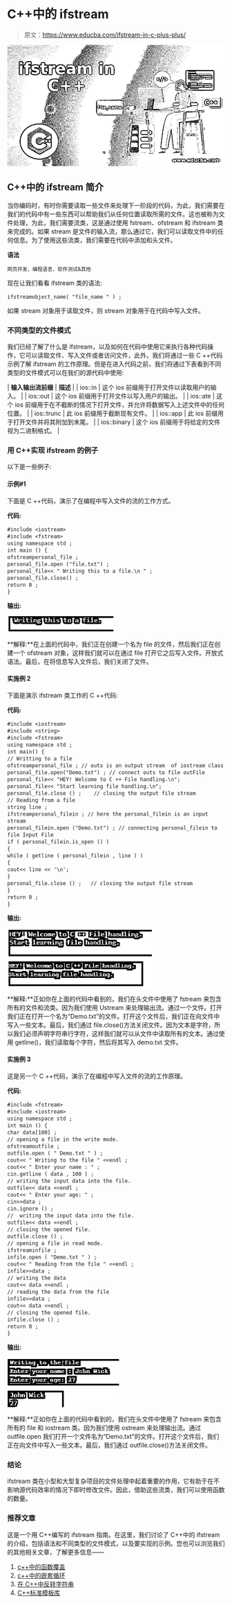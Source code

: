 # C++中的 ifstream

> 原文：<https://www.educba.com/ifstream-in-c-plus-plus/>

![ifstream in c++](img/dcda75422f1cae07efe8a68f145e535d.png)



## C++中的 ifstream 简介

当你编码时，有时你需要读取一些文件来处理下一阶段的代码，为此，我们需要在我们的代码中有一些东西可以帮助我们从任何位置读取所需的文件。这也被称为文件处理，为此，我们需要流类，这是通过使用 fstream、ofstream 和 ifstream 类来完成的。如果 stream 是文件的输入流，那么通过它，我们可以读取文件中的任何信息。为了使用这些流类，我们需要在代码中添加<iostream>和<fstream>头文件。</fstream></iostream>

**语法**

<small>网页开发、编程语言、软件测试&其他</small>

现在让我们看看 ifstream 类的语法:

```
ifstreamobject_name( "file_name " ) ;
```

如果 stream 对象用于读取文件，则 stream 对象用于在代码中写入文件。

### 不同类型的文件模式

我们已经了解了什么是 ifstream，以及如何在代码中使用它来执行各种代码操作，它可以读取文件、写入文件或者访问文件，此外，我们将通过一些 C ++代码示例了解 ifstream 的工作原理。但是在进入代码之前，我们将通过下表看到不同类型的文件模式可以在我们的源代码中使用:

| **输入输出流前缀** | **描述** |
| ios::in | 这个 ios 前缀用于打开文件以读取用户的输入。 |
| ios::out | 这个 ios 前缀用于打开文件以写入用户的输出。 |
| ios::ate | 这个 ios 前缀用于在不截断的情况下打开文件，并允许将数据写入上述文件中的任何位置。 |
| ios::trunc | 此 ios 前缀用于截断现有文件。 |
| ios::app | 此 ios 前缀用于打开文件并将其附加到末尾。 |
| ios::binary | 这个 ios 前缀用于将给定的文件视为二进制格式。 |

### 用 C++实现 ifstream 的例子

以下是一些例子:

#### 示例#1

下面是 C ++代码，演示了在编程中写入文件的流的工作方式。

**代码:**

```
#include <iostream>
#include <fstream>
using namespace std ;
int main () {
ofstreampersonal_file ;
personal_file.open ("file.txt") ;
personal_file<< " Writing this to a file.\n " ;
personal_file.close() ;
return 0 ;
}
```

**输出:**

![ifstream in C++ - 1](img/d23788aa3fe150b749bde9904086ca7d.png)



**解释:**在上面的代码中，我们正在创建一个名为 file 的文件，然后我们正在创建一个 ofstream 对象，这样我们就可以在通过 file 打开它之后写入文件。开放式语法。最后，在将信息写入文件后，我们关闭了文件。

#### 实施例 2

下面是演示 ifstream 类工作的 C ++代码:

**代码:**

```
#include <iostream>
#include <string>
#include <fstream>
using namespace std ;
int main() {
// Writting to a file
ofstreampersonal_file ; // outs is an output stream  of iostream class
personal_file.open("Demo.txt") ; // connect outs to file outFile
personal_file<< "HEY! Welcome to C ++ File handling.\n";
personal_file<< "Start learning file handling.\n";
personal_file.close () ;    // closing the output file stream
// Reading from a file
string line ;
ifstreampersonal_filein ; // here the personal_filein is an input stream
personal_filein.open ("Demo.txt") ; // connecting personal_filein to file Input File
if ( personal_filein.is_open () )
{
while ( getline ( personal_filein , line ) )
{
cout<< line << '\n';
}
personal_file.close () ;   // closing the output file stream
}
return 0 ;
}
```

**输出:**

![ifstream in C++ - 2](img/73829a8b8546ff1236cc7ac69a7e6986.png)



**解释:**正如你在上面的代码中看到的，我们在头文件中使用了 fstream 来包含所有的文件和流类。因为我们使用 Ustream 来处理输出流。通过一个文件。打开我们正在打开一个名为“Demo.txt”的文件。打开这个文件后，我们正在向文件中写入一些文本。最后，我们通过 file.close()方法关闭文件。因为文本是字符，所以我们必须声明字符串行字符，这样我们就可以从文件中读取所有的文本。通过使用 getline()，我们读取每个字符，然后将其写入 demo.txt 文件。

#### 实施例 3

这是另一个 C ++代码，演示了在编程中写入文件的流的工作原理。

**代码:**

```
#include <fstream>
#include <iostream>
using namespace std ;
int main () {
char data[100] ;
// opening a file in the write mode.
ofstreamoutfile ;
outfile.open ( " Demo.txt " ) ;
cout<< " Writing to the file " <<endl ;
cout<< " Enter your name : " ;
cin.getline ( data , 100 ) ;
// writing the input data into the file.
outfile<< data <<endl ;
cout<< " Enter your age: " ;
cin>>data ;
cin.ignore () ;
//  writing the input data into the file.
outfile<< data <<endl ;
// closing the opened file.
outfile.close () ;
// opening a file in read mode.
ifstreaminfile ;
infile.open ( "Demo.txt " ) ;
cout<< " Reading from the file " <<endl ;
infile>>data ;
// writing the data
cout<< data <<endl ;
// reading the data from the file
infile>>data ;
cout<< data <<endl ;
// closing the opened file.
infile.close () ;
return 0 ;
}
```

**输出:**

![John Wick](img/5a197e8ba91e93d98e05f4586ef6cb33.png)



**解释:**正如你在上面的代码中看到的，我们在头文件中使用了 fstream 来包含所有的 file 和 iostream 类。因为我们使用 ostream 来处理输出流。通过 outfile.open 我们打开一个文件名为“Demo.txt”的文件。打开这个文件后，我们正在向文件中写入一些文本。最后，我们通过 outfile.close()方法关闭文件。

### 结论

ifstream 类在小型和大型复杂项目的文件处理中起着重要的作用，它有助于在不影响源代码效率的情况下即时修改文件。因此，借助这些流类，我们可以使用函数的数量。

### 推荐文章

这是一个用 C++编写的 ifstream 指南。在这里，我们讨论了 C++中的 ifstream 的介绍，包括语法和不同类型的文件模式，以及要实现的示例。您也可以浏览我们的其他相关文章，了解更多信息——

1.  [c++中的函数覆盖](https://www.educba.com/function-overriding-in-c-plus-plus/)
2.  [c++中的嵌套循环](https://www.educba.com/nested-loop-in-c-plus-plus/)
3.  [在 C++中反转字符串](https://www.educba.com/reverse-string-in-c-plus-plus/)
4.  [C++标准模板库](https://www.educba.com/c-plus-plus-standard-template-library/)





